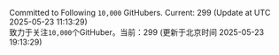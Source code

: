 Committed to Following `10,000` GitHubers. Current: <!-- FOLLOWING_COUNT -->299<!-- FOLLOWING_COUNT --> (Update at UTC <!-- LAST_UPDATED -->2025-05-23 11:13:29<!-- LAST_UPDATED -->)<br>
致力于关注`10,000`个GitHuber。当前：<!-- FOLLOWING_COUNT -->299<!-- FOLLOWING_COUNT --> (更新于北京时间 <!-- LAST_UPDATED_CST -->2025-05-23 19:13:29<!-- LAST_UPDATED_CST -->)
